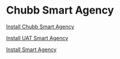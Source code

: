 # Chubb Smart Agency 


[Install Chubb Smart Agency](itms-services:////?action=download-manifest&amp;url=https://gitlab.com/ntoannhan/sa-public/-/raw/master/ExportOptions.plist)


[Install UAT Smart Agency](itms-services:////?action=download-manifest&amp;url=https://gitlab.com/ntoannhan/sa-public/-/raw/master/ExportOptions_option1.plist)

[Install Smart Agency](itms-services:////?action=download-manifest&amp;url=https://gitlab.com/ntoannhan/sa-public/-/raw/master/ExportOptions_option2.plist)